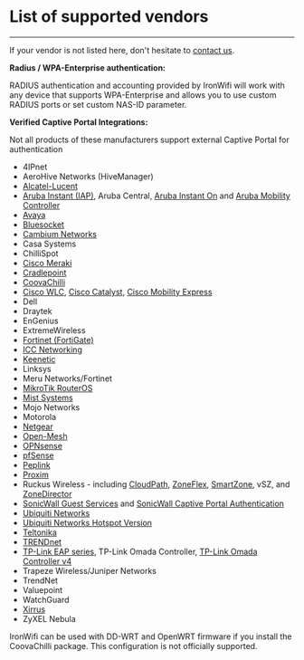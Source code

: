 # **List of supported vendors**

---

<callout>

If your vendor is not listed here, don't hesitate to [contact us](mailto:support@ironwifi.com).

</callout>

**Radius / WPA-Enterprise authentication:**

RADIUS authentication and accounting provided by IronWifi will work with any device that supports WPA-Enterprise and allows you to use custom RADIUS ports or set custom NAS-ID parameter.

**Verified Captive Portal Integrations:**

Not all products of these manufacturers support external Captive Portal for authentication

- 4IPnet
- AeroHive Networks (HiveManager)
- [Alcatel-Lucent](https://www.ironwifi.com/alcatel-lucent-instant-iap/)
- [Aruba Instant (IAP)](https://www.ironwifi.com/aruba-captive-portal/), Aruba Central, [Aruba Instant On](https://www.ironwifi.com/aruba-instanton/) and [Aruba Mobility Controller](https://www.ironwifi.com/aruba-mobility-controller-2/)
- [Avaya](https://www.ironwifi.com/avaya/)
- [Bluesocket](https://ironwifi.com/bluesocket)
- [Cambium Networks](https://www.ironwifi.com/cambium-networks)
- Casa Systems
- ChilliSpot
- [Cisco Meraki](https://www.ironwifi.com/meraki/)
- [Cradlepoint](https://www.ironwifi.com/cradlepoint)
- [CoovaChilli](https://www.ironwifi.com/coovachilli/)
- [Cisco WLC](https://www.ironwifi.com/ciscowlc/), [Cisco Catalyst](https://www.ironwifi.com/cisco-catalyst/), [Cisco Mobility Express](https://www.ironwifi.com/cisco-mobility-express/)
- Dell
- Draytek
- EnGenius
- ExtremeWireless
- [Fortinet (FortiGate)](https://www.ironwifi.com/fortigate/)
- [ICC Networking](https://www.ironwifi.com/icc/)
- [Keenetic](https://www.ironwifi.com/keenetic/)
- Linksys
- Meru Networks/Fortinet
- [MikroTik RouterOS](https://www.ironwifi.com/mikrotik/)
- [Mist Systems](https://www.ironwifi.com/mist-systems/)
- Mojo Networks
- Motorola
- [Netgear](https://www.ironwifi.com/netgear/)
- [Open-Mesh](https://www.ironwifi.com/open-mesh-cloudtrax/)
- [OPNsense](https://www.ironwifi.com/opnsense/)
- [pfSense](https://www.ironwifi.com/pfsense-with-captive-portal/)
- [Peplink](https://www.ironwifi.com/peplink/)
- [Proxim](https://www.ironwifi.com/proxim/)
- Ruckus Wireless - including [CloudPath](https://www.ironwifi.com/ruckus-cloudpath/), [ZoneFlex](https://www.ironwifi.com/ruckus-flex/), [SmartZone](https://www.ironwifi.com/ruckus-smartzone/), vSZ, and [ZoneDirector](https://www.ironwifi.com/ruckus-zonedirector/)
- [SonicWall Guest Services](https://www.ironwifi.com/sonicwall/) and [SonicWall Captive Portal Authentication](https://www.ironwifi.com/sonicwall-captive-portal-authentication/)
- [Ubiquiti Networks](https://www.ironwifi.com/unifi/)
- [Ubiquiti Networks Hotspot Version](https://www.ironwifi.com/unifi-hotspot/)
- [Teltonika](https://wiki.teltonika.lt/view/Ironwifi.com_Hotspot_Configuration)
- [TRENDnet](https://www.ironwifi.com/trendnet/)
- [TP-Link EAP series](https://www.ironwifi.com/tp-link-eap/), TP-Link Omada Controller, [TP-Link Omada Controller v4](https://www.ironwifi.com/tplink-omada4)
- Trapeze Wireless/Juniper Networks
- TrendNet
- Valuepoint
- WatchGuard
- [Xirrus](https://www.ironwifi.com/xirrus/)
- ZyXEL Nebula


<call-out type="warning">
  
IronWifi can be used with DD-WRT and OpenWRT firmware if you install the CoovaChilli package. This configuration is not officially supported.

</call-out>
